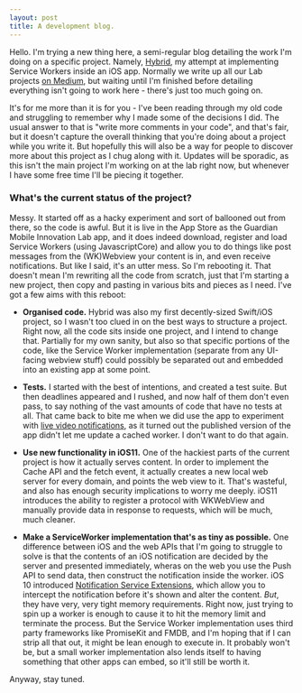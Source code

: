 ```yaml
---
layout: post
title: A development blog.
---
```


Hello. I'm trying a new thing here, a semi-regular blog detailing the work I'm doing on a specific project. Namely, [Hybrid](https://github.com/gdnmobilelab/hybrid), my attempt at implementing Service Workers inside an iOS app. Normally we write up all our Lab projects [on Medium](https://medium.com/the-guardian-mobile-innovation-lab), but waiting until I'm finished before detailing everything isn't going to work here - there's just too much going on.

It's for me more than it is for you - I've been reading through my old code and struggling to remember why I made some of the decisions I did. The usual answer to that is "write more comments in your code", and that's fair, but it doesn't capture the overall thinking that you're doing about a project while you write it. But hopefully this will also be a way for people to discover more about this project as I chug along with it. Updates will be sporadic, as this isn't the main project I'm working on at the lab right now, but whenever I have some free time I'll be piecing it together.

### What's the current status of the project?

Messy. It started off as a hacky experiment and sort of ballooned out from there, so the code is awful. But it is live in the App Store as the Guardian Mobile Innovation Lab app, and it does indeed download, register and load Service Workers (using JavascriptCore) and allow you to do things like post messages from the (WK)Webview your content is in, and even receive notifications. But like I said, it's an utter mess. So I'm rebooting it. That doesn't mean I'm rewriting all the code from scratch, just that I'm starting a new project, then copy and pasting in various bits and pieces as I need. I've got a few aims with this reboot:

- **Organised code.** Hybrid was also my first decently-sized Swift/iOS project, so I wasn't too clued in on the best ways to structure a project. Right now, all the code sits inside one project, and I intend to change that. Partially for my own sanity, but also so that specific portions of the code, like the Service Worker implementation (separate from any UI-facing webview stuff) could possibly be separated out and embedded into an existing app at some point.

- **Tests.** I started with the best of intentions, and created a test suite. But then deadlines appeared and I rushed, and now half of them don't even pass, to say nothing of the vast amounts of code that have no tests at all. That came back to bite me when we did use the app to experiment with [live video notifications](https://medium.com/the-guardian-mobile-innovation-lab/live-now-from-your-lock-screen-532133e22419), as it turned out the published version of the app didn't let me update a cached worker. I don't want to do that again.

- **Use new functionality in iOS11.** One of the hackiest parts of the current project is how it actually serves content. In order to implement the Cache API and the fetch event, it actually creates a new local web server for every domain, and points the web view to it. That's wasteful, and also has enough security implications to worry me deeply. iOS11 introduces the ability to register a protocol with WKWebView and manually provide data in response to requests, which will be much, much cleaner.

- **Make a ServiceWorker implementation that's as tiny as possible.** One difference between iOS and the web APIs that I'm going to struggle to solve is that the contents of an iOS notification are decided by the server and presented immediately, wheras on the web you use the Push API to send data, then construct the notification inside the worker. iOS 10 introduced [Notification Service Extensions](https://developer.apple.com/documentation/usernotifications/unnotificationserviceextension), which allow you to intercept the notification before it's shown and alter the content. *But*, they have very, very tight memory requirements. Right now, just trying to spin up a worker is enough to cause it to hit the memory limit and terminate the process. But the Service Worker implementation uses third party frameworks like PromiseKit and FMDB, and I'm hoping that if I can strip all that out, it might be lean enough to execute in. It probably won't be, but a small worker implementation also lends itself to having something that other apps can embed, so it'll still be worth it.

Anyway, stay tuned.
